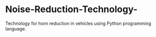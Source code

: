 # Noise-Reduction-Technology-
Technology for horn reduction in vehicles using Python programming language.
